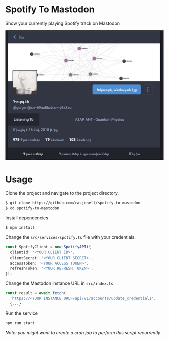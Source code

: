 # Spotify To Mastodon

Show your currently playing Spotify track on Mastodon

![Mastodon Screenshot](./screenshot.png)

# Usage

Clone the project and navigate to the project directory.

```sh
$ git clone https://github.com/rasjonell/spotify-to-mastodon
$ cd spotify-to-mastodon
```

Install dependencies

```sh
$ npm install
```

Change the `src/services/spotify.ts` file with your credentials.

```ts
const SpotifyClient = new SpotifyAPI({
  clientId: '<YOUR CLIENT ID>',
  clientSecret: '<YOUR CLIENT SECRET>',
  accessToken: '<YOUR ACCESS TOKEN>',
  refreshToken: '<YOUR REFRESH TOKEN>',
});
```

Change the Mastodon instance URL in `src/index.ts`

```ts
const result = await fetch(
  'https://<YOUR INSTANCE URL>/api/v1/accounts/update_credentials',
  {...}
```

Run the service

```sh
npm run start
```

_Note: you might want to create a cron job to perform this script recurrently_